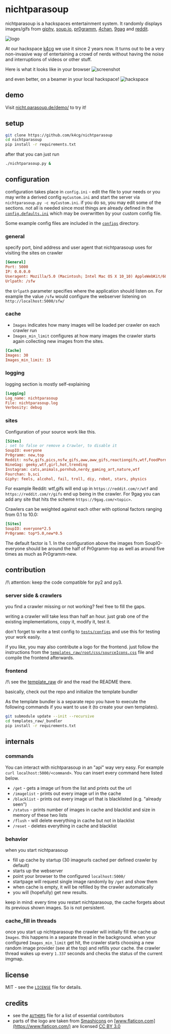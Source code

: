 # nichtparasoup

nichtparasoup is a hackspaces entertainment system.
It randomly displays images/gifs from
[giphy](https://giphy.com),
[soup.io](http://soup.io),
[pr0gramm](https://pr0gramm.com),
[4chan](https://4chan.org),
[9gag](https://9gag.com) and
[reddit](https://reddit.com).

![logo](images/logo.png)

At our hackspace [k4cg](https://k4cg.org) we
use it since 2 years now. It turns out to be a very non-invasive way of
entertaining a crowd of nerds without having the noise and interruptions of
videos or other stuff.

Here is what it looks like in your browser
![screenshot](images/screenshot.png)

and even better, on a beamer in your local hackspace!
![hackspace](images/hackspace.jpg)

## demo

Visit [nicht.parasoup.de/demo/](http://nicht.parasoup.de/demo/) to try it!

## setup

```sh
git clone https://github.com/k4cg/nichtparasoup
cd nichtparasoup
pip install -r requirements.txt
```

after that you can just run

```sh
./nichtparasoup.py &
```

## configuration

configuration takes place in `config.ini` - edit the file to your needs or
you may write a derived config `myCustom.ini` and start the server via
`nichtparasoup.py -c myCustom.ini`. if you do so, you may edit some of the
sections. not all is needed since most things are already defined in the
[`config.defaults.ini`](config.defaults.ini) which may be overwritten by your
custom config file.

Some example config files are included in the [`configs`](configs) directory.

### general

specify port, bind address and user agent that nichtparasoup uses for
visiting the sites on crawler

```ini
[General]
Port: 5000
IP: 0.0.0.0
Useragent: Mozilla/5.0 (Macintosh; Intel Mac OS X 10_10) AppleWebKit/600.1.25 (KHTML, like Gecko) Version/8.0 Safari/600.1.25
Urlpath: /sfw
```

the `Urlpath` parameter specifies where the application should listen on.
For example the value `/sfw` would configure the webserver listening on
`http://localhost:5000/sfw/`

### cache

* `Images` indicates how many images will be loaded per crawler on each crawler
   run
* `Images_min_limit` configures at how many images the crawler starts again
   collecting new images from the sites.

```ini
[Cache]
Images: 30
Images_min_limit: 15
```

### logging

logging section is mostly self-explaining

```ini
[Logging]
Log_name: nichtparasoup
File: nichtparasoup.log
Verbosity: debug
```

### sites

Configuration of your source work like this.

```ini
[Sites]
; set to false or remove a Crawler, to disable it
SoupIO: everyone
Pr0gramm: new,top
Reddit: nsfw,gifs,pics,nsfw_gifs,aww,aww_gifs,reactiongifs,wtf,FoodPorn,cats,ImGoingToHellForThis,EarthPorn,facepalm,fffffffuuuuuuuuuuuu,oddlysatisfying
NineGag: geeky,wtf,girl,hot,trending
Instagram: cats,animals,pornhub,nerdy_gaming_art,nature,wtf
Fourchan: b,sci
Giphy: feels, alcohol, fail, troll, diy, robot, stars, physics
```

For example Reddit: wtf,gifs will end up in `https://reddit.com/r/wtf` and
`https://reddit.com/r/gifs` end up being in the crawler. For 9gag you can
add any site that hits the scheme `https://9gag.com/<topic>`.

Crawlers can be weighted against each other with optional factors ranging
from 0.1 to 10.0:

```ini
[Sites]
SoupIO: everyone*2.5
Pr0gramm: top*5.0,new*0.5
```

The default factor is 1. In the configuration above the images from
SoupIO-everyone should be around the half of Pr0gramm-top as well as around
five times as much as Pr0gramm-new.

## contribution

/!\ attention:
keep the code compatible for py2 and py3.

### server side & crawlers

you find a crawler missing or not working? feel free to fill the gaps.

writing a crawler will take less than half an hour. just grab one of the
existing implementations, copy it, modify it, test it.

don't forget to write a test config to [`tests/configs`](tests/configs) and use
this for testing your work easily.

if you like, you may also contribute a logo for the frontend. just follow
the instructions from the
[`templates_raw/root/css/sourceIcons.css`](templates_raw/root/css/sourceIcons.css)
file and compile the frontend afterwards.

### frontend

/!\ see the [template_raw](template_raw) dir and the read the README there.

basically, check out the repo and initialize the template bundler

As the template bundler is a separate repo you have to execute the
following commands if you want to use it (to create your own templates).

```sh
git submodule update --init --recursive
cd templates_raw/_bundler
pip install -r requirements.txt
```

## internals

### commands

You can interact with nichtparasoup in an "api" way very easy.
For example `curl localhost:5000/<command>`. You can insert every command here
listed below.

* `/get` - gets a image url from the list and prints out the url
* `/imagelist` - prints out every image url in the cache
* `/blacklist` - prints out every image url that is blacklisted
   (e.g. "already seen")
* `/status` - prints number of images in cache and blacklist and size in
   memory of these two lists
* `/flush` - will delete everything in cache but not in blacklist
* `/reset` - deletes everything in cache and blacklist

### behavior

when you start nichtparasoup

* fill up cache by startup (30 imageurls cached per defined crawler by default)
* starts up the webserver
* point your browser to the configured `localhost:5000/`
* startpage will request single image randomly by `/get` and show them
* when cache is empty, it will be refilled by the crawler automatically
* you will (hopefully) get new results.

keep in mind: every time you restart nichtparasoup, the cache forgets about its
previous shown images. So is not persistent.

### cache_fill in threads

once you start up nichtparasoup the crawler will initially fill the cache up
`Images`. this happens in a separate thread in the background. when your
configured `Images_min_limit` get hit, the crawler starts choosing
a new random image provider (see at the top) and refills your cache. the
crawler thread wakes up every `1.337` seconds and checks the status of the
current imgmap.

## license

MIT - see the [`LICENSE`](LICENSE) file for details.

## credits

* see the [`AUTHORS`](AUTHORS) file for a list of essential contributors
* parts of the logo are taken
   from [Smashicons](https://www.flaticon.com/authors/smashicons)
   on [www.flaticon.com](https://www.flaticon.com/)
   are licensed [CC BY 3.0](https://creativecommons.org/licenses/by/3.0/)
